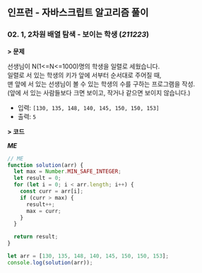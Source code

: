 ## 인프런 - 자바스크립트 알고리즘 풀이

### **02.** 1, 2차원 배열 탐색 - 보이는 학생 (_211223_)

**> 문제**

선생님이 N(1<=N<=1000)명의 학생을 일렬로 세웠습니다.  
일렬로 서 있는 학생의 키가 앞에 서부터 순서대로 주어질 때,  
맨 앞에 서 있는 선생님이 볼 수 있는 학생의 수를 구하는 프로그램을 작성.  
(앞에 서 있는 사람들보다 크면 보이고, 작거나 같으면 보이지 않습니다.)

- 입력: `[130, 135, 148, 140, 145, 150, 150, 153]`
- 출력: `5`

**> 코드**

**_ME_**

```js
// ME
function solution(arr) {
  let max = Number.MIN_SAFE_INTEGER;
  let result = 0;
  for (let i = 0; i < arr.length; i++) {
    const curr = arr[i];
    if (curr > max) {
      result++;
      max = curr;
    }
  }

  return result;
}

let arr = [130, 135, 148, 140, 145, 150, 150, 153];
console.log(solution(arr));
```
